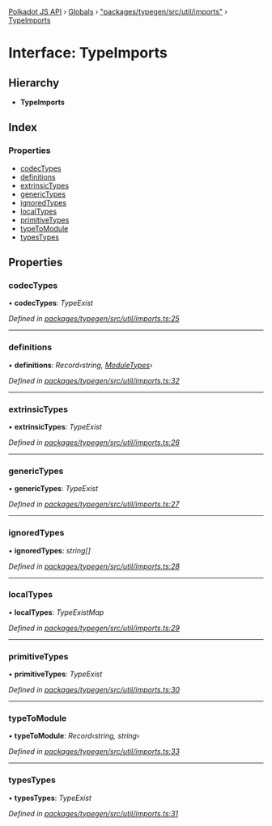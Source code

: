 [Polkadot JS API](../README.md) › [Globals](../globals.md) › ["packages/typegen/src/util/imports"](../modules/_packages_typegen_src_util_imports_.md) › [TypeImports](_packages_typegen_src_util_imports_.typeimports.md)

# Interface: TypeImports

## Hierarchy

* **TypeImports**

## Index

### Properties

* [codecTypes](_packages_typegen_src_util_imports_.typeimports.md#codectypes)
* [definitions](_packages_typegen_src_util_imports_.typeimports.md#definitions)
* [extrinsicTypes](_packages_typegen_src_util_imports_.typeimports.md#extrinsictypes)
* [genericTypes](_packages_typegen_src_util_imports_.typeimports.md#generictypes)
* [ignoredTypes](_packages_typegen_src_util_imports_.typeimports.md#ignoredtypes)
* [localTypes](_packages_typegen_src_util_imports_.typeimports.md#localtypes)
* [primitiveTypes](_packages_typegen_src_util_imports_.typeimports.md#primitivetypes)
* [typeToModule](_packages_typegen_src_util_imports_.typeimports.md#typetomodule)
* [typesTypes](_packages_typegen_src_util_imports_.typeimports.md#typestypes)

## Properties

###  codecTypes

• **codecTypes**: *TypeExist*

*Defined in [packages/typegen/src/util/imports.ts:25](https://github.com/polkadot-js/api/blob/820dd3d0f/packages/typegen/src/util/imports.ts#L25)*

___

###  definitions

• **definitions**: *Record‹string, [ModuleTypes](_packages_typegen_src_util_imports_.moduletypes.md)›*

*Defined in [packages/typegen/src/util/imports.ts:32](https://github.com/polkadot-js/api/blob/820dd3d0f/packages/typegen/src/util/imports.ts#L32)*

___

###  extrinsicTypes

• **extrinsicTypes**: *TypeExist*

*Defined in [packages/typegen/src/util/imports.ts:26](https://github.com/polkadot-js/api/blob/820dd3d0f/packages/typegen/src/util/imports.ts#L26)*

___

###  genericTypes

• **genericTypes**: *TypeExist*

*Defined in [packages/typegen/src/util/imports.ts:27](https://github.com/polkadot-js/api/blob/820dd3d0f/packages/typegen/src/util/imports.ts#L27)*

___

###  ignoredTypes

• **ignoredTypes**: *string[]*

*Defined in [packages/typegen/src/util/imports.ts:28](https://github.com/polkadot-js/api/blob/820dd3d0f/packages/typegen/src/util/imports.ts#L28)*

___

###  localTypes

• **localTypes**: *TypeExistMap*

*Defined in [packages/typegen/src/util/imports.ts:29](https://github.com/polkadot-js/api/blob/820dd3d0f/packages/typegen/src/util/imports.ts#L29)*

___

###  primitiveTypes

• **primitiveTypes**: *TypeExist*

*Defined in [packages/typegen/src/util/imports.ts:30](https://github.com/polkadot-js/api/blob/820dd3d0f/packages/typegen/src/util/imports.ts#L30)*

___

###  typeToModule

• **typeToModule**: *Record‹string, string›*

*Defined in [packages/typegen/src/util/imports.ts:33](https://github.com/polkadot-js/api/blob/820dd3d0f/packages/typegen/src/util/imports.ts#L33)*

___

###  typesTypes

• **typesTypes**: *TypeExist*

*Defined in [packages/typegen/src/util/imports.ts:31](https://github.com/polkadot-js/api/blob/820dd3d0f/packages/typegen/src/util/imports.ts#L31)*
